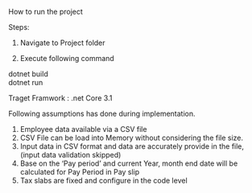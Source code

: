 

How to run the project 

Steps: 
01.	Navigate to Project folder 

02.	 Execute following command 

dotnet build  
dotnet run

Traget Framwork : .net Core 3.1 


Following assumptions has done during implementation. 

01.	Employee data available via a CSV file
02.	CSV File can be load into Memory without considering the file size. 
03.	Input data in CSV format and data are accurately provide in the file, (input data validation skipped) 
04.	 Base on the ‘Pay period’ and current Year, month end date will be calculated for Pay Period in Pay slip 
05.	Tax slabs are fixed and configure in the code level

